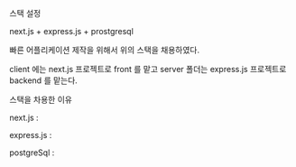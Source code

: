 
스택 설정

next.js + express.js + prostgresql

빠른 어플리케이션 제작을 위해서 위의 스택을 채용하였다.

client 에는 next.js 프로젝트로 front 를 맡고
server 폴더는 express.js 프로젝트로 backend 를 맡는다.

스택을 차용한 이유

next.js : 

express.js :

postgreSql : 
